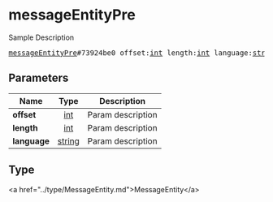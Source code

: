 # messageEntityPre

Sample Description

<pre>
<a href="../constructor/messageEntityPre.md">messageEntityPre</a>#73924be0 offset:<a href="../type/int.md">int</a> length:<a href="../type/int.md">int</a> language:<a href="../type/string.md">string</a> = <a href="../type/MessageEntity.md">MessageEntity</a>;
</pre>

## Parameters

| Name | Type | Description |
|------|:----:|-------------|
| **offset** | <a href="../type/int.md">int</a> | Param description |
| **length** | <a href="../type/int.md">int</a> | Param description |
| **language** | <a href="../type/string.md">string</a> | Param description |

## Type

&lt;a href=&#34;../type/MessageEntity.md&#34;&gt;MessageEntity&lt;/a&gt;
